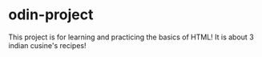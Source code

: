 # odin-project

This project is for learning and practicing the basics of HTML!
It is about 3 indian cusine's recipes!
